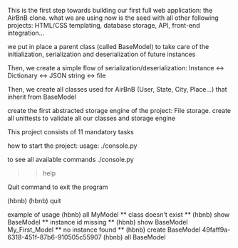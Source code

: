 This is the first step towards building our first full web application:
the AirBnB clone.
what we are using now is the seed with all other following projects:
HTML/CSS templating, database storage, API, front-end integration…

we put in place a parent class (called BaseModel) to take care of the
initialization, serialization and deserialization of future instances

Then, we create a simple flow of serialization/deserialization: Instance
<-> Dictionary <-> JSON string <-> file

Then, we create all classes used for AirBnB (User, State, City, Place…) that
inherit from BaseModel

create the first abstracted storage engine of the project: File storage.
create all unittests to validate all our classes and storage engine

This project consists of 11 mandatory tasks

how to start the project:
usage:
./console.py

to see all available commands
./console.py
>> help

Quit command to exit the program

(hbnb) 
(hbnb) quit

example of usage
(hbnb) all MyModel
** class doesn't exist **
(hbnb) show BaseModel
** instance id missing **
(hbnb) show BaseModel My_First_Model
** no instance found **
(hbnb) create BaseModel
49faff9a-6318-451f-87b6-910505c55907
(hbnb) all BaseModel
